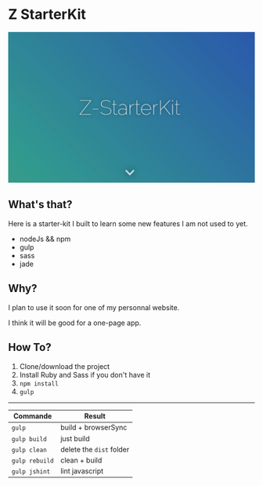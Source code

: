 # Z StarterKit

![screenshot](/screenshot.jpg)

## What's that?

Here is a starter-kit I built to learn some new features I am not used to yet.

* nodeJs && npm
* gulp
* sass
* jade


## Why?

I plan to use it soon for one of my personnal website.

I think it will be good for a one-page app.


## How To?

1. Clone/download the project
2. Install Ruby and Sass if you don't have it
3. `npm install`
4. `gulp`

---

| Commande      | Result                   |
|---------------|--------------------------|
| `gulp`        | build + browserSync      |
| `gulp build`  | just build               |
| `gulp clean`  | delete the `dist` folder |
| `gulp rebuild`| clean + build            |
| `gulp jshint` | lint javascript          |
